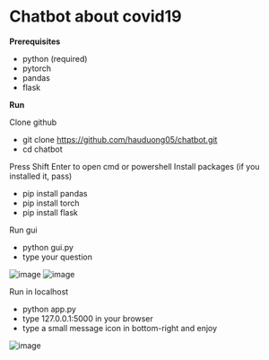 # Chatbot about covid19

**Prerequisites**
- python (required)
- pytorch
- pandas
- flask

**Run**

Clone github

+ git clone https://github.com/hauduong05/chatbot.git
+ cd chatbot

Press Shift Enter to open cmd or powershell
Install packages (if you installed it, pass)

+ pip install pandas
+ pip install torch
+ pip install flask

Run gui

+ python gui.py
+ type your question

![image](https://user-images.githubusercontent.com/57497668/145707358-584b1ff8-f194-465c-a36c-ee2e5c75fe19.png)
![image](https://user-images.githubusercontent.com/57497668/145707369-86522ccb-f993-4421-8a2d-5f79eb775eb3.png)

Run in localhost

+ python app.py
+ type 127.0.0.1:5000 in your browser
+ type a small message icon in bottom-right and enjoy

![image](https://user-images.githubusercontent.com/57497668/145707451-ec31f07f-face-4cbc-a224-54700ed2187f.png)

